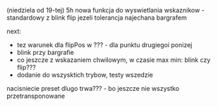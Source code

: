 (niedziela od 19-tej) 5h
nowa funkcja do wyswietlania wskaznikow - standardowy z blink
flip jezeli tolerancja najechana bargrafem



next:
- tez warunek dla flipPos w ??? - dla punktu drugiegoi ponizej
- blink przy bargrafie
- co jeszcze z wskazaniem chwilowym, w czasie max min: blink czy flip???
- dodanie do wszysktich trybow, testy wszedzie


nacisniecie preset dlugo trwa??? - bo jeszcze nie wszystko przetransponowane